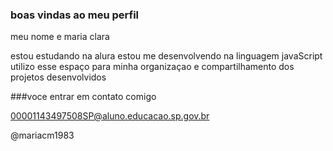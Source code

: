 ### boas vindas ao meu perfil

meu nome e maria clara 

estou estudando na alura
estou me desenvolvendo na linguagem javaScript
utilizo esse espaço para minha organizaçao e compartilhamento dos projetos desenvolvidos

###voce entrar em contato comigo 

00001143497508SP@aluno.educacao.sp.gov.br

@mariacm1983

